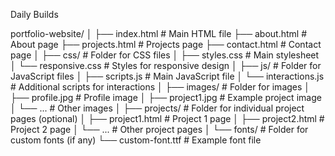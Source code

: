 Daily Builds

portfolio-website/
│
├── index.html            # Main HTML file
├── about.html            # About page
├── projects.html         # Projects page
├── contact.html          # Contact page
│
├── css/                  # Folder for CSS files
│   ├── styles.css        # Main stylesheet
│   └── responsive.css     # Styles for responsive design
│
├── js/                   # Folder for JavaScript files
│   ├── scripts.js        # Main JavaScript file
│   └── interactions.js    # Additional scripts for interactions
│
├── images/               # Folder for images
│   ├── profile.jpg       # Profile image
│   ├── project1.jpg      # Example project image
│   └── ...               # Other images
│
├── projects/             # Folder for individual project pages (optional)
│   ├── project1.html     # Project 1 page
│   ├── project2.html     # Project 2 page
│   └── ...               # Other project pages
│
└── fonts/                # Folder for custom fonts (if any)
    └── custom-font.ttf   # Example font file
